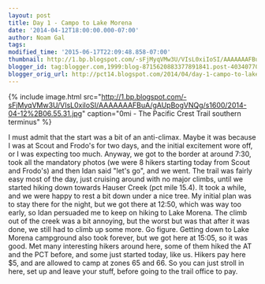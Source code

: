 ```yaml
---
layout: post
title: Day 1 - Campo to Lake Morena
date: '2014-04-12T18:00:00.000-07:00'
author: Noam Gal
tags:
modified_time: '2015-06-17T22:09:48.858-07:00'
thumbnail: http://1.bp.blogspot.com/-sFjMyqVMw3U/VIsL0xiIoSI/AAAAAAAFBuA/gAUpBogVNQg/s72-c/2014-04-12%2B06.55.31.jpg
blogger_id: tag:blogger.com,1999:blog-8715620883377891841.post-4034077069525640752
blogger_orig_url: http://pct14.blogspot.com/2014/04/day-1-campo-to-lake-morena.html
---
```


{% include image.html src="http://1.bp.blogspot.com/-sFjMyqVMw3U/VIsL0xiIoSI/AAAAAAAFBuA/gAUpBogVNQg/s1600/2014-04-12%2B06.55.31.jpg" caption="0mi - The Pacific Crest Trail southern terminus" %}

I must admit that the start was a bit of an anti-climax. Maybe it was because I was at Scout and Frodo's for two days, and the initial excitement wore off, or I was expecting too much. Anyway, we got to the border at around 7:30, took all the mandatory photos (we were 8 hikers starting today from Scout and Frodo's) and then Idan said "let's go", and we went. The trail was fairly easy most of the day, just cruising around with no major climbs, until we started hiking down towards Hauser Creek (pct mile 15.4). It took a while, and we were happy to rest a bit down under a nice tree. My initial plan was to stay there for the night, but we got there at 12:50, which was way too early, so Idan persuaded me to keep on hiking to Lake Morena. The climb out of the creek was a bit annoying, but the worst but was that after it was done, we still had to climb up some more. Go figure. Getting down to Lake Morena campground also took forever, but we got here at 15:05, so it was good. Met many interesting hikers around here, some of them hiked the AT and the PCT before, and some just started today, like us. Hikers pay here $5, and are allowed to camp at zones 65 and 66. So you can just stroll in here, set up and leave your stuff, before going to the trail office to pay.

